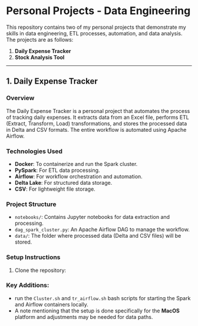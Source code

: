 # Personal Projects - Data Engineering

This repository contains two of my personal projects that demonstrate my skills in data engineering, ETL processes, automation, and data analysis. The projects are as follows:

1. **Daily Expense Tracker**  
2. **Stock Analysis Tool**

---

## 1. Daily Expense Tracker

### Overview
The Daily Expense Tracker is a personal project that automates the process of tracking daily expenses. It extracts data from an Excel file, performs ETL (Extract, Transform, Load) transformations, and stores the processed data in Delta and CSV formats. The entire workflow is automated using Apache Airflow.

### Technologies Used
- **Docker**: To containerize and run the Spark cluster.
- **PySpark**: For ETL data processing.
- **Airflow**: For workflow orchestration and automation.
- **Delta Lake**: For structured data storage.
- **CSV**: For lightweight file storage.

### Project Structure
- `notebooks/`: Contains Jupyter notebooks for data extraction and processing.
- `dag_spark_cluster.py`: An Apache Airflow DAG to manage the workflow.
- `data/`: The folder where processed data (Delta and CSV files) will be stored.

### Setup Instructions

1. Clone the repository:
### Key Additions:
- run the `Cluster.sh` and `tr_airflow.sh` bash scripts for starting the Spark and Airflow containers locally.
- A note mentioning that the setup is done specifically for the **MacOS** platform and adjustments may be needed for data paths.

